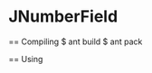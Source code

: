 JNumberField
============

== Compiling
    $ ant build
    $ ant pack

== Using
    <javac srcdir="./src" destdir="./build/classes">   
        <classpath>
                <pathelement path="lib/libJNumberField.jar"/>
        </classpath>
    </javac>
